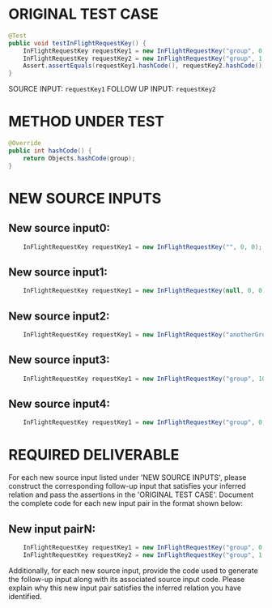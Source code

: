 # ORIGINAL TEST CASE
```java
@Test
public void testInFlightRequestKey() {
    InFlightRequestKey requestKey1 = new InFlightRequestKey("group", 0, 0);
    InFlightRequestKey requestKey2 = new InFlightRequestKey("group", 1, 1);
    Assert.assertEquals(requestKey1.hashCode(), requestKey2.hashCode());
}

```
SOURCE INPUT: `requestKey1`
FOLLOW UP INPUT: `requestKey2`


# METHOD UNDER TEST
```java
@Override
public int hashCode() {
    return Objects.hashCode(group);
}

```


# NEW SOURCE INPUTS
## New source input0:
```java
    InFlightRequestKey requestKey1 = new InFlightRequestKey("", 0, 0);
```

## New source input1:
```java
    InFlightRequestKey requestKey1 = new InFlightRequestKey(null, 0, 0);
```

## New source input2:
```java
    InFlightRequestKey requestKey1 = new InFlightRequestKey("anotherGroup", 0, 0);
```

## New source input3:
```java
    InFlightRequestKey requestKey1 = new InFlightRequestKey("group", 10, 0);
```

## New source input4:
```java
    InFlightRequestKey requestKey1 = new InFlightRequestKey("group", 0, 10);
```



# REQUIRED DELIVERABLE
For each new source input listed under 'NEW SOURCE INPUTS', please construct the corresponding follow-up input that satisfies your inferred relation and pass the assertions in the 'ORIGINAL TEST CASE'. Document the complete code for each new input pair in the format shown below:
## New input pairN:
```java
    InFlightRequestKey requestKey1 = new InFlightRequestKey("group", 0, 0);
    InFlightRequestKey requestKey2 = new InFlightRequestKey("group", 1, 1);
```

Additionally, for each new source input, provide the code used to generate the follow-up input along with its associated source input code. Please explain why this new input pair satisfies the inferred relation you have identified.